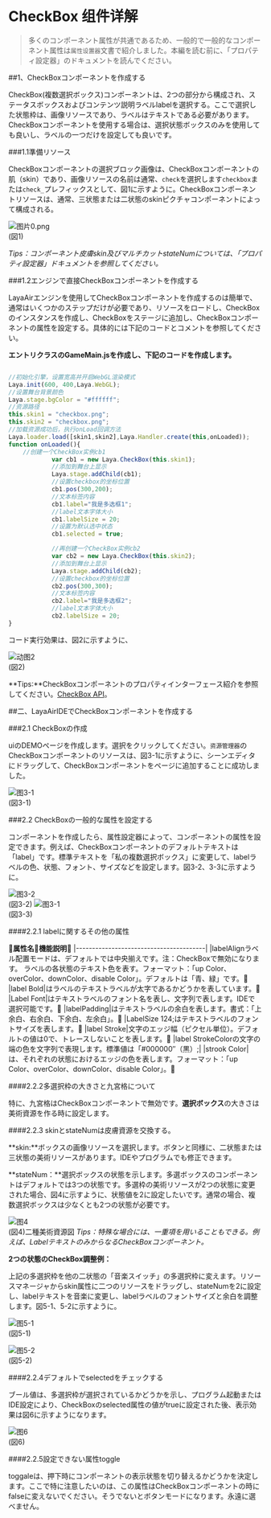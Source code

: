 # CheckBox 组件详解

>多くのコンポーネント属性が共通であるため、一般的で一般的なコンポーネント属性は`属性设置器`文書で紹介しました。本編を読む前に、「プロパティ設定器」のドキュメントを読んでください。

##1、CheckBoxコンポーネントを作成する

CheckBox(複数選択ボックス)コンポーネントは、2つの部分から構成され、ステータスボックスおよびコンテンツ説明ラベルlabelを選択する。ここで選択した状態枠は、画像リソースであり、ラベルはテキストである必要があります。CheckBoxコンポーネントを使用する場合は、選択状態ボックスのみを使用しても良いし、ラベルの一つだけを設定しても良いです。

###1.1準備リソース

CheckBoxコンポーネントの選択ブロック画像は、CheckBoxコンポーネントの肌（skin）であり、画像リソースの名前は通常、`check`を選択します`checkbox`または`check_`プレフィックスとして、図1に示すように。CheckBoxコンポーネントリソースは、通常、三状態または二状態のskinピクチャコンポーネントによって構成される。

![图片0.png](img/1.png)<br/>(図1)

*Tips：コンポーネント皮膚skin及びマルチカットstateNumについては、「プロパティ設定器」ドキュメントを参照してください。*

###1.2エンジンで直接CheckBoxコンポーネントを作成する



LayaAirエンジンを使用してCheckBoxコンポーネントを作成するのは簡単で、通常はいくつかのステップだけが必要であり、リソースをロードし、CheckBoxのインスタンスを作成し、CheckBoxをステージに追加し、CheckBoxコンポーネントの属性を設定する。具体的には下記のコードとコメントを参照してください。

**エントリクラスのGameMain.jsを作成し、下記のコードを作成します。**


```javascript

//初始化引擎，设置宽高并开启WebGL渲染模式
Laya.init(600, 400,Laya.WebGL);
//设置舞台背景颜色
Laya.stage.bgColor = "#ffffff";
//资源路径
this.skin1 = "checkbox.png";
this.skin2 = "checkbox.png";
//加载资源成功后，执行onLoad回调方法
Laya.loader.load([skin1,skin2],Laya.Handler.create(this,onLoaded));
function onLoaded(){
    //创建一个CheckBox实例cb1
			var cb1 = new Laya.CheckBox(this.skin1);
			//添加到舞台上显示
			Laya.stage.addChild(cb1);			
			//设置checkbox的坐标位置
			cb1.pos(300,200);			
			//文本标签内容
			cb1.label="我是多选框1";
			//label文本字体大小
			cb1.labelSize = 20;
            //设置为默认选中状态
			cb1.selected = true; 

			//再创建一个CheckBox实例cb2
			var cb2 = new Laya.CheckBox(this.skin2);
			//添加到舞台上显示
			Laya.stage.addChild(cb2);			
			//设置checkbox的坐标位置
			cb2.pos(300,300);			
			//文本标签内容
			cb2.label="我是多选框2";
			//label文本字体大小
			cb2.labelSize = 20;
}
```


コード実行効果は、図2に示すように、

![动图2](img/2.gif)<br/>(図2)



**Tips:**CheckBoxコンポーネントのプロパティインターフェース紹介を参照してください。[CheckBox API](https://layaair.ldc.layabox.com/api2/Chinese/index.html?category=Core&class=laya.ui.CheckBox)。



##二、LayaAirIDEでCheckBoxコンポーネントを作成する

###2.1 CheckBoxの作成

uiのDEMOページを作成します。選択をクリックしてください。`资源管理器`のCheckBoxコンポーネントのリソースは、図3-1に示すように、シーンエディタにドラッグして、CheckBoxコンポーネントをページに追加することに成功しました。

![图3-1](img/3-1.png)<br/>(図3-1)



###2.2 CheckBoxの一般的な属性を設定する

コンポーネントを作成したら、属性設定器によって、コンポーネントの属性を設定できます。例えば、CheckBoxコンポーネントのデフォルトテキストは「label」です。標準テキストを「私の複数選択ボックス」に変更して、labelラベルの色、状態、フォント、サイズなどを設定します。図3-2、3-3に示すように。

![图3-2](img/3-2.png)<br/>(図3-2)
![图3-1](img/3-3.png)<br/>(図3-3)



####2.2.1 labelに関するその他の属性

𞓜**属性名**𞓜**機能説明**𞓜
|----------------------------------------|
|labelAlignラベル配置モードは、デフォルトでは中央揃えです。注：CheckBoxで無効になります。
ラベルの各状態のテキスト色を表す。フォーマット：「up Color、overColor、downColor、disable Color」。デフォルトは「青、緑」です。𞓜
|label Bold|はラベルのテキストラベルが太字であるかどうかを表しています。𞓜
|Label Font|はテキストラベルのフォント名を表し、文字列で表します。IDEで選択可能です。𞓜
|labelPadding|はテキストラベルの余白を表します。書式：「上余白、右余白、下余白、左余白」。𞓜
|LabelSize 124;はテキストラベルのフォントサイズを表します。𞓜
|label Stroke|文字のエッジ幅（ピクセル単位）。デフォルトの値は0で、トレースしないことを表します。𞓜
|label StrokeColorの文字の端の色を文字列で表現します。標準値は「#000000″（黒）;|
|strook Color|は、それぞれの状態におけるエッジの色を表します。フォーマット：「up Color、overColor、downColor、disable Color」。𞓜



####2.2.2多選択枠の大きさと九宮格について

特に、九宮格はCheckBoxコンポーネントで無効です。**選択ボックス**の大きさは美術資源を作る時に設定します。



####2.2.3 skinとstateNumは皮膚資源を交換する。


 **skin:**ボックスの画像リソースを選択します。ボタンと同様に、二状態または三状態の美術リソースがあります。IDEやプログラムでも修正できます。

**stateNum：**選択ボックスの状態を示します。多選ボックスのコンポーネントはデフォルトでは3つの状態です。多選枠の美術リソースが2つの状態に変更された場合、図4に示すように、状態値を2に設定したいです。通常の場合、複数選択ボックスは少なくとも2つの状態が必要です。

![图4](img/4.png)<br/>(図4)二種美術資源図
*Tips：特殊な場合には、一重項を用いることもできる。例えば、LabelテキストのみからなるCheckBoxコンポーネント。*

**2つの状態のCheckBox調整例：**

上記の多選択枠を他の二状態の「音楽スイッチ」の多選択枠に変えます。リソースマネージャからskin属性に二つのリソースをドラッグし、stateNumを2に設定し、labelテキストを音楽に変更し、labelラベルのフォントサイズと余白を調整します。図5-1、5-2に示すように。



![图5-1](img/5-1.png)<br/>(図5-1)

![图5-2](img/5-2.png)<br/>(図5-2)



####2.2.4デフォルトでselectedをチェックする

ブール値は、多選択枠が選択されているかどうかを示し、プログラム起動またはIDE設定により、CheckBoxのselected属性の値がtrueに設定された後、表示効果は図6に示すようになります。

![图6](img/6.png)<br/>(図6)

####2.2.5設定できない属性toggle

toggaleは、押下時にコンポーネントの表示状態を切り替えるかどうかを決定します。ここで特に注意したいのは、この属性はCheckBoxコンポーネントの時にfalseに変えないでください。そうでないとボタンモードになります。永遠に選べません。



